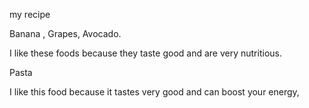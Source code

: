 my recipe



Banana , Grapes, Avocado.

I like these foods because they taste good and are very nutritious.



Pasta

I like this food because it tastes very good and can boost your energy,